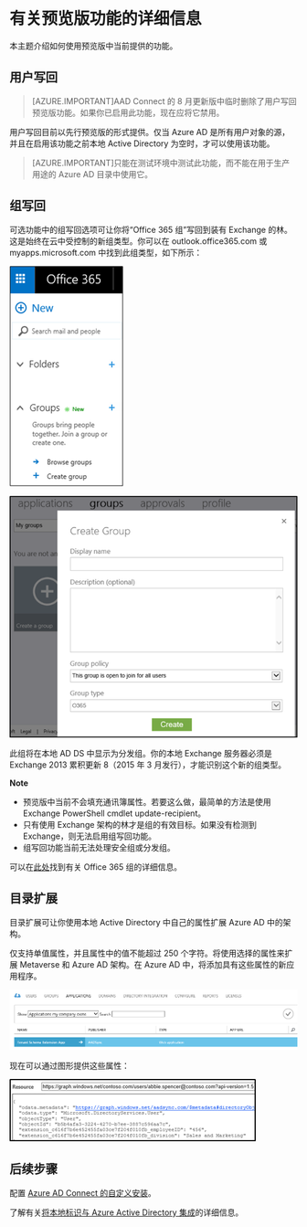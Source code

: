 <properties
   pageTitle="Azure AD Connect 中的预览版功能 | Azure"
   description="本主题详细介绍 Azure AD Connect 中以预览版形式提供的功能。"
   services="active-directory"
   documentationCenter=""
   authors="andkjell"
   manager="stevenpo"
   editor=""/>

<tags
   ms.service="active-directory"  
   ms.date="10/13/2015"
   wacn.date="11/02/2015"/>

# 有关预览版功能的详细信息
本主题介绍如何使用预览版中当前提供的功能。

## 用户写回
> [AZURE.IMPORTANT]AAD Connect 的 8 月更新版中临时删除了用户写回预览版功能。如果你已启用此功能，现在应将它禁用。

用户写回目前以先行预览版的形式提供。仅当 Azure AD 是所有用户对象的源，并且在启用该功能之前本地 Active Directory 为空时，才可以使用该功能。

> [AZURE.IMPORTANT]只能在测试环境中测试此功能，而不能在用于生产用途的 Azure AD 目录中使用它。

## 组写回
可选功能中的组写回选项可让你将“Office 365 组”写回到装有 Exchange 的林。这是始终在云中受控制的新组类型。你可以在 outlook.office365.com 或 myapps.microsoft.com 中找到此组类型，如下所示：


![同步筛选](./media/active-directory-aadconnect-feature-preview/office365.png)

![同步筛选](./media/active-directory-aadconnect-feature-preview/myapps.png)

此组将在本地 AD DS 中显示为分发组。你的本地 Exchange 服务器必须是 Exchange 2013 累积更新 8（2015 年 3 月发行），才能识别这个新的组类型。

**Note**

- 预览版中当前不会填充通讯簿属性。若要这么做，最简单的方法是使用 Exchange PowerShell cmdlet update-recipient。
- 只有使用 Exchange 架构的林才是组的有效目标。如果没有检测到 Exchange，则无法启用组写回功能。
- 组写回功能当前无法处理安全组或分发组。

可以在[此处](http://aka.ms/O365g)找到有关 Office 365 组的详细信息。

## 目录扩展
目录扩展可让你使用本地 Active Directory 中自己的属性扩展 Azure AD 中的架构。

仅支持单值属性，并且属性中的值不能超过 250 个字符。将使用选择的属性来扩展 Metaverse 和 Azure AD 架构。在 Azure AD 中，将添加具有这些属性的新应用程序。

![同步筛选](./media/active-directory-aadconnect-feature-preview/extension3.png)

现在可以通过图形提供这些属性：

![同步筛选](./media/active-directory-aadconnect-feature-preview/extension4.png)

## 后续步骤
配置 [Azure AD Connect 的自定义安装](/documentation/articles/active-directory-aadconnect-get-started-custom)。

了解有关[将本地标识与 Azure Active Directory 集成](/documentation/articles/active-directory-aadconnect)的详细信息。

<!---HONumber=79-->